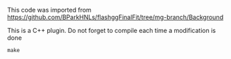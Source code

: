 This code was imported from https://github.com/BParkHNLs/flashggFinalFit/tree/mg-branch/Background

This is a C++ plugin. Do not forget to compile each time a modification is done
```
make
```
